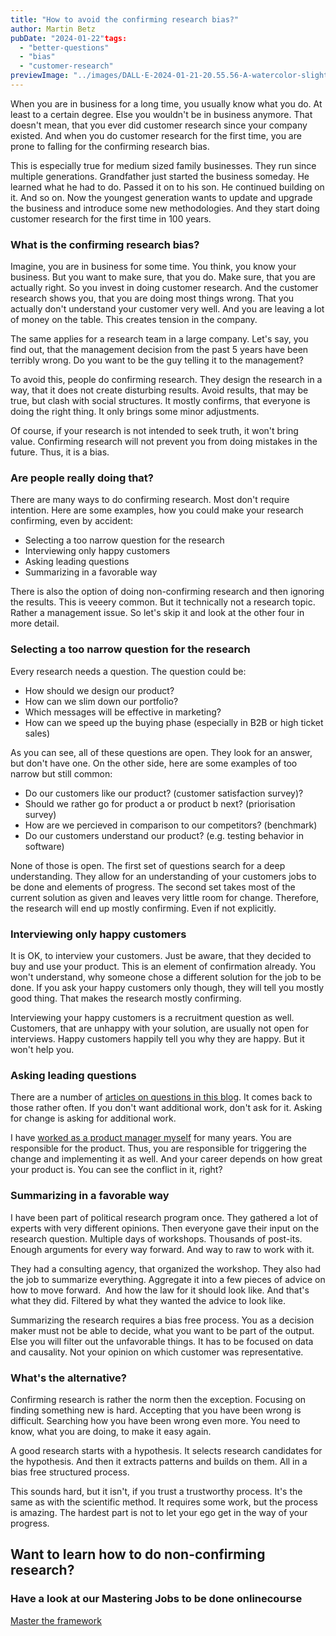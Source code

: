 ```yaml
---
title: "How to avoid the confirming research bias?"
author: Martin Betz
pubDate: "2024-01-22"tags:
  - "better-questions"
  - "bias"
  - "customer-research"
previewImage: "../images/DALL·E-2024-01-21-20.55.56-A-watercolor-slightly-geometric-styled-painting-depicting-a-customer-research-scenario.-The-scene-includes-a-customer-with-their-mouth-duct-taped-and.png"
---
```


When you are in business for a long time, you usually know what you do. At least to a certain degree. Else you wouldn't be in business anymore. That doesn't mean, that you ever did customer research since your company existed. And when you do customer research for the first time, you are prone to falling for the confirming research bias. 

This is especially true for medium sized family businesses. They run since multiple generations. Grandfather just started the business someday. He learned what he had to do. Passed it on to his son. He continued building on it. And so on. Now the youngest generation wants to update and upgrade the business and introduce some new methodologies. And they start doing customer research for the first time in 100 years. 

### What is the confirming research bias?

Imagine, you are in business for some time. You think, you know your business. But you want to make sure, that you do. Make sure, that you are actually right. So you invest in doing customer research. And the customer research shows you, that you are doing most things wrong. That you actually don't understand your customer very well. And you are leaving a lot of money on the table. This creates tension in the company.

The same applies for a research team in a large company. Let's say, you find out, that the management decision from the past 5 years have been terribly wrong. Do you want to be the guy telling it to the management?

To avoid this, people do confirming research. They design the research in a way, that it does not create disturbing results. Avoid results, that may be true, but clash with social structures. It mostly confirms, that everyone is doing the right thing. It only brings some minor adjustments. 

Of course, if your research is not intended to seek truth, it won't bring value. Confirming research will not prevent you from doing mistakes in the future. Thus, it is a bias.

### Are people really doing that?

There are many ways to do confirming research. Most don't require intention. Here are some examples, how you could make your research confirming, even by accident:

- Selecting a too narrow question for the research
- Interviewing only happy customers
- Asking leading questions 
- Summarizing in a favorable way

There is also the option of doing non-confirming research and then ignoring the results. This is veeery common. But it technically not a research topic. Rather a management issue. So let's skip it and look at the other four in more detail.

### Selecting a too narrow question for the research

Every research needs a question. The question could be: 

- How should we design our product?
- How can we slim down our portfolio?
- Which messages will be effective in marketing?
- How can we speed up the buying phase (especially in B2B or high ticket sales)

As you can see, all of these questions are open. They look for an answer, but don't have one. On the other side, here are some examples of too narrow but still common:

- Do our customers like our product? (customer satisfaction survey)?
- Should we rather go for product a or product b next? (priorisation survey)
- How are we percieved in comparison to our competitors? (benchmark)
- Do our customers understand our product? (e.g. testing behavior in software)

None of those is open. The first set of questions search for a deep understanding. They allow for an understanding of your customers jobs to be done and elements of progress. The second set takes most of the current solution as given and leaves very little room for change. Therefore, the research will end up mostly confirming. Even if not explicitly. 

### Interviewing only happy customers

It is OK, to interview your customers. Just be aware, that they decided to buy and use your product. This is an element of confirmation already. You won't understand, why someone chose a different solution for the job to be done. If you ask your happy customers only though, they will tell you mostly good thing. That makes the research mostly confirming. 

Interviewing your happy customers is a recruitment question as well. Customers, that are unhappy with your solution, are usually not open for interviews. Happy customers happily tell you why they are happy. But it won't help you. 

### Asking leading questions

There are a number of [articles on questions in this blog](https://utxo.solutions/tag/better-questions/). It comes back to those rather often. If you don't want additional work, don't ask for it. Asking for change is asking for additional work. 

I have [worked as a product manager myself](https://www.linkedin.com/in/martin-betz/) for many years. You are responsible for the product. Thus, you are responsible for triggering the change and implementing it as well. And your career depends on how great your product is. You can see the conflict in it, right?

### Summarizing in a favorable way

I have been part of political research program once. They gathered a lot of experts with very different opinions. Then everyone gave their input on the research question. Multiple days of workshops. Thousands of post-its. Enough arguments for every way forward. And way to raw to work with it. 

They had a consulting agency, that organized the workshop. They also had the job to summarize everything. Aggregate it into a few pieces of advice on how to move forward.  And how the law for it should look like. And that's what they did. Filtered by what they wanted the advice to look like. 

Summarizing the research requires a bias free process. You as a decision maker must not be able to decide, what you want to be part of the output. Else you will filter out the unfavorable things. It has to be focused on data and causality. Not your opinion on which customer was representative. 

### What's the alternative?

Confirming research is rather the norm then the exception. Focusing on finding something new is hard. Accepting that you have been wrong is difficult. Searching how you have been wrong even more. You need to know, what you are doing, to make it easy again.

A good research starts with a hypothesis. It selects research candidates for the hypothesis. And then it extracts patterns and builds on them. All in a bias free structured process.

This sounds hard, but it isn't, if you trust a trustworthy process. It's the same as with the scientific method. It requires some work, but the process is amazing. The hardest part is not to let your ego get in the way of your progress. 



## Want to learn how to do non-confirming research?

### Have a look at our Mastering Jobs to be done onlinecourse

[Master the framework](https://utxo.solutions/services/mastering-jobs-to-be-done-online-workshop/)
